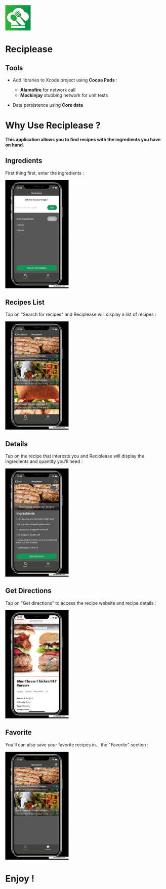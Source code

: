 <img src="AppImages/AppIcon.png" width="80">

# Reciplease

## Tools
* Add libraries to Xcode project using **Cocoa Pods** :
  * __Alamofire__ for network call
  * __Mockinjay__ stubbing network for unit tests

* Data persistence using **Core data**

# Why Use Reciplease ?
**This application allows you to find recipes with the ingredients you have on hand**.  

## Ingredients 
First thing first, enter the ingredients :  
    
 <img src="AppImages/ingredientsChoice.jpg" width="200">

## Recipes List
Tap on "Search for recipes" and Reciplease will display a list of recipes :       
 
 <img src="AppImages/recipes.jpg" width="200">   

## Details 
Tap on the recipe that interests you and Reciplease will display the ingredients and quantity you'll need :  
 
  <img src="AppImages/details.jpg" width="200">   

## Get Directions 
Tap on "Get directions" to access the recipe website and recipe details :    
  
  <img src="AppImages/direction.jpg" width="200">   

## Favorite
You'll can also save your favorite recipes in... the "Favorite" section :    

  <img src="AppImages/fav.jpg" width="200">
  
 # Enjoy !

  
 
